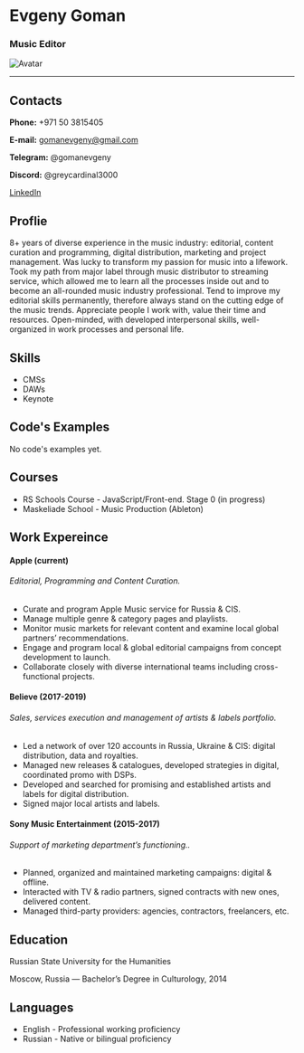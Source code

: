 # Evgeny Goman
### Music Editor
![Avatar](https://avatars.githubusercontent.com/u/105670264?v=4)
***
## Contacts
**Phone:**
+971 50 3815405

**E-mail:**
gomanevgeny@gmail.com

**Telegram:**
@gomanevgeny

**Discord:**
@greycardinal3000

[LinkedIn](https://www.linkedin.com/in/gomanevgeny/)

## Proflie
8+ years of diverse experience in the music industry: editorial, content curation and programming, digital distribution, marketing and project management. Was lucky to transform my passion for music into a lifework. Took my path from major label through music distributor to streaming service, which allowed me to learn all the processes inside out and to become an all-rounded music industry professional. Tend to improve my editorial skills permanently, therefore always stand on the cutting edge of the music trends. Appreciate people I work with, value their time and resources. Open-minded, with developed interpersonal skills, well-organized in work processes and personal life.
## Skills
* CMSs
* DAWs
* Keynote
## Code's Examples
No code's examples yet.
## Courses
* RS Schools Course - JavaScript/Front-end. Stage 0 (in progress)
* Maskeliade School - Music Production (Ableton)
## Work Expereince
#### Apple (current)
###### *Editorial, Programming and Content Curation.*
* Curate and program Apple Music service for Russia & CIS.
* Manage multiple genre & category pages and playlists.
* Monitor music markets for relevant content and examine local global partners’ recommendations.
* Engage and program local & global editorial campaigns from concept development to launch.
* Collaborate closely with diverse international teams including cross-functional projects.
#### Believe (2017-2019)
###### *Sales, services execution and management of artists & labels portfolio.*
* Led a network of over 120 accounts in Russia, Ukraine & CIS: digital distribution, data and royalties.
* Managed new releases & catalogues, developed strategies in digital, coordinated promo with DSPs.
* Developed and searched for promising and established artists and labels for digital distribution.
* Signed major local artists and labels.
#### Sony Music Entertainment (2015-2017)
###### *Support of marketing department’s functioning..*
* Planned, organized and maintained marketing campaigns: digital & offline.
* Interacted with TV & radio partners, signed contracts with new ones, delivered content.
* Managed third-party providers: agencies, contractors, freelancers, etc.
## Education
Russian State University for the Humanities

Moscow, Russia — Bachelor’s Degree in Culturology, 2014
## Languages
* English - Professional working proficiency
* Russian - Native or bilingual proficiency
